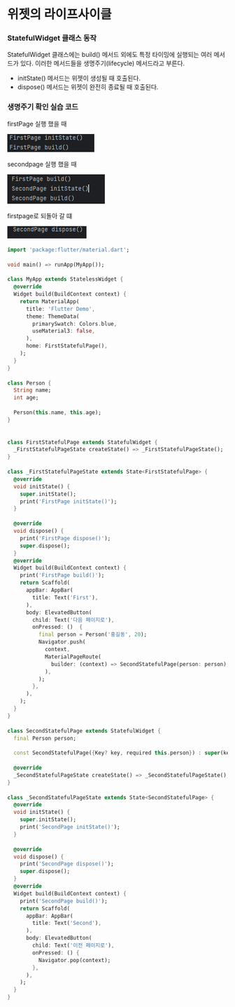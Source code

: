 # 위젯의 라이프사이클


### StatefulWidget 클래스 동작

  StatefulWidget 클래스에는 build() 메서드 외에도 특정 타이밍에 실행되는 여러 메서드가 있다.
이러한 메서드들을 생명주기(lifecycle) 메서드라고 부른다.

- initState() 메서드는 위젯이 생성될 때 호출된다.
- dispose() 메서드는 위젯이 완전히 종료될 때 호출된다.

### 생명주기 확인 실습 코드
firstPage 실행 했을 때

![poster](https://raw.githubusercontent.com/MuJuka/TIL/main/app/img/firstpage.png)

secondpage 실행 했을 때

![poster](app/img/secondpage.png)

firstpage로 되돌아 갈 떄

![poster](app/img/image.png)
```dart
import 'package:flutter/material.dart';

void main() => runApp(MyApp());

class MyApp extends StatelessWidget {
  @override
  Widget build(BuildContext context) {
    return MaterialApp(
      title: 'Flutter Demo',
      theme: ThemeData(
        primarySwatch: Colors.blue,
        useMaterial3: false,
      ),
      home: FirstStatefulPage(),
    );
  }
}

class Person {
  String name;
  int age;

  Person(this.name, this.age);
}


class FirstStatefulPage extends StatefulWidget {
  _FirstStatefulPageState createState() => _FirstStatefulPageState();
}

class _FirstStatefulPageState extends State<FirstStatefulPage> {
  @override
  void initState() {
    super.initState();
    print('FirstPage initState()');
  }

  @override
  void dispose() {
    print('FirstPage dispose()');
    super.dispose();
  }
  @override
  Widget build(BuildContext context) {
    print('FirstPage build()');
    return Scaffold(
      appBar: AppBar(
        title: Text('First'),
      ),
      body: ElevatedButton(
        child: Text('다음 페이지로'),
        onPressed: ()  {
          final person = Person('홍길동', 20);
          Navigator.push(
            context,
            MaterialPageRoute(
              builder: (context) => SecondStatefulPage(person: person),
            ),
          );
        },
      ),
    );
  }
}

class SecondStatefulPage extends StatefulWidget {
  final Person person;

  const SecondStatefulPage({Key? key, required this.person}) : super(key: key);

  @override
  _SecondStatefulPageState createState() => _SecondStatefulPageState();
}

class _SecondStatefulPageState extends State<SecondStatefulPage> {
  @override
  void initState() {
    super.initState();
    print('SecondPage initState()');
  }

  @override
  void dispose() {
    print('SecondPage dispose()');
    super.dispose();
  }
  @override
  Widget build(BuildContext context) {
    print('SecondPage build()');
    return Scaffold(
      appBar: AppBar(
        title: Text('Second'),
      ),
      body: ElevatedButton(
        child: Text('이전 페이지로'),
        onPressed: () {
          Navigator.pop(context);
        },
      ),
    );
  }
}
```
